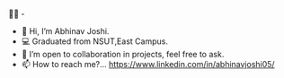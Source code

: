 👨‍🎓 -

- 👋 Hi, I’m Abhinav Joshi.
- 💻 Graduated from NSUT,East Campus.
- 🌱 I’m open to collaboration in projects, feel free to ask.
- 📫 How to reach me?... https://www.linkedin.com/in/abhinavjoshi05/

